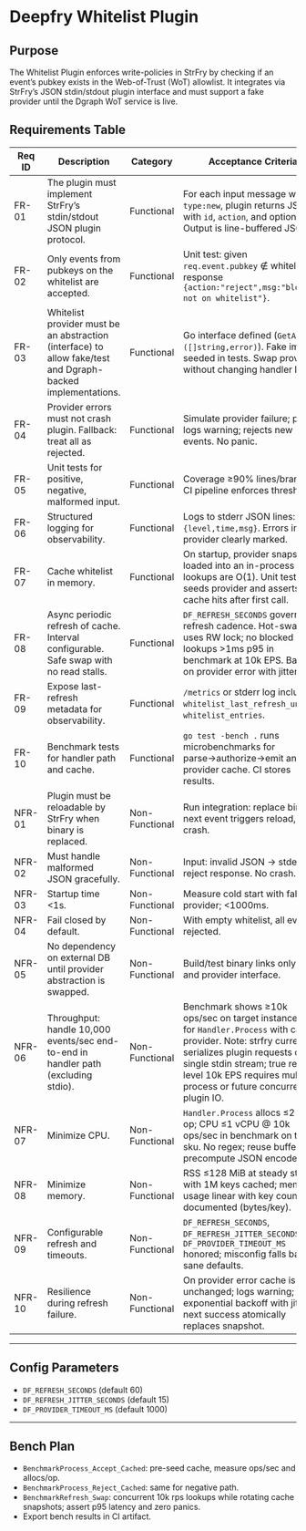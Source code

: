 # Deepfry Whitelist Plugin

## Purpose

The Whitelist Plugin enforces write-policies in StrFry by checking if an event’s pubkey exists in the Web-of-Trust (WoT) allowlist. It integrates via StrFry’s JSON stdin/stdout plugin interface and must support a fake provider until the Dgraph WoT service is live.

## Requirements Table

| Req ID | Description | Category | Acceptance Criteria | Trace |
|--------|-------------|----------|---------------------|-------|
| FR-01 | The plugin must implement StrFry’s stdin/stdout JSON plugin protocol. | Functional | For each input message with `type:new`, plugin returns JSON with `id`, `action`, and optional `msg`. Output is line-buffered JSONL. | StrFry docs |
| FR-02 | Only events from pubkeys on the whitelist are accepted. | Functional | Unit test: given `req.event.pubkey` ∉ whitelist, response `{action:"reject",msg:"blocked: not on whitelist"}`. | Subsys-06 |
| FR-03 | Whitelist provider must be an abstraction (interface) to allow fake/test and Dgraph-backed implementations. | Functional | Go interface defined (`GetAll() ([]string,error)`). Fake impl seeded in tests. Swap provider without changing handler logic. | Arch-01 |
| FR-04 | Provider errors must not crash plugin. Fallback: treat all as rejected. | Functional | Simulate provider failure; plugin logs warning; rejects new events. No panic. | QA |
| FR-05 | Unit tests for positive, negative, malformed input. | Functional | Coverage ≥90% lines/branches. CI pipeline enforces threshold. | QA |
| FR-06 | Structured logging for observability. | Functional | Logs to stderr JSON lines: `{level,time,msg}`. Errors in provider clearly marked. | Arch-01 |
| FR-07 | Cache whitelist in memory. | Functional | On startup, provider snapshot loaded into an in-process map; lookups are O(1). Unit test seeds provider and asserts cache hits after first call. | Subsys-06 |
| FR-08 | Async periodic refresh of cache. Interval configurable. Safe swap with no read stalls. | Functional | `DF_REFRESH_SECONDS` governs refresh cadence. Hot-swap uses RW lock; no blocked lookups >1ms p95 in benchmark at 10k EPS. Backoff on provider error with jitter. | Subsys-06 |
| FR-09 | Expose last-refresh metadata for observability. | Functional | `/metrics` or stderr log includes `whitelist_last_refresh_unix`, `whitelist_entries`. | Arch-01 |
| FR-10 | Benchmark tests for handler path and cache. | Functional | `go test -bench .` runs microbenchmarks for parse→authorize→emit and provider cache. CI stores results. | QA |
| NFR-01 | Plugin must be reloadable by StrFry when binary is replaced. | Non-Functional | Run integration: replace binary, next event triggers reload, no crash. | StrFry docs |
| NFR-02 | Must handle malformed JSON gracefully. | Non-Functional | Input: invalid JSON → stderr log, reject response. No crash. | QA |
| NFR-03 | Startup time <1s. | Non-Functional | Measure cold start with fake provider; <1000ms. | Perf test |
| NFR-04 | Fail closed by default. | Non-Functional | With empty whitelist, all events rejected. | Security |
| NFR-05 | No dependency on external DB until provider abstraction is swapped. | Non-Functional | Build/test binary links only stdlib and provider interface. | Arch-01 |
| NFR-06 | Throughput: handle 10,000 events/sec end-to-end in handler path (excluding stdio). | Non-Functional | Benchmark shows ≥10k ops/sec on target instance class for `Handler.Process` with cached provider. Note: strfry currently serializes plugin requests over a single stdin stream; true relay-level 10k EPS requires multi-process or future concurrent plugin IO. | Arch-01 |
| NFR-07 | Minimize CPU. | Non-Functional | `Handler.Process` allocs ≤2 per op; CPU ≤1 vCPU @ 10k ops/sec in benchmark on target sku. No regex; reuse buffers; precompute JSON encoder. | QA |
| NFR-08 | Minimize memory. | Non-Functional | RSS ≤128 MiB at steady state with 1M keys cached; memory usage linear with key count and documented (bytes/key). | QA |
| NFR-09 | Configurable refresh and timeouts. | Non-Functional | `DF_REFRESH_SECONDS`, `DF_REFRESH_JITTER_SECONDS`, `DF_PROVIDER_TIMEOUT_MS` honored; misconfig falls back to sane defaults. | Arch-01 |
| NFR-10 | Resilience during refresh failure. | Non-Functional | On provider error cache is unchanged; logs warning; exponential backoff with jitter; next success atomically replaces snapshot. | Arch-01 |

---

## Config Parameters

- `DF_REFRESH_SECONDS` (default 60)  
- `DF_REFRESH_JITTER_SECONDS` (default 15)  
- `DF_PROVIDER_TIMEOUT_MS` (default 1000)

---

## Bench Plan

- `BenchmarkProcess_Accept_Cached`: pre-seed cache, measure ops/sec and allocs/op.  
- `BenchmarkProcess_Reject_Cached`: same for negative path.  
- `BenchmarkRefresh_Swap`: concurrent 10k rps lookups while rotating cache snapshots; assert p95 latency and zero panics.  
- Export bench results in CI artifact.